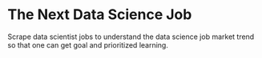 # The Next Data Science Job
Scrape data scientist jobs to understand the data science job market trend so that one can get goal and prioritized learning.
